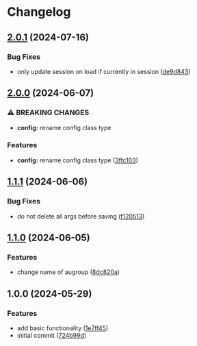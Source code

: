 # Changelog

## [2.0.1](https://github.com/Kibadda/session.nvim/compare/v2.0.0...v2.0.1) (2024-07-16)


### Bug Fixes

* only update session on load if currently in session ([de9d843](https://github.com/Kibadda/session.nvim/commit/de9d843aaeb0bf07932739d83ce9edc946f38fe1))

## [2.0.0](https://github.com/Kibadda/session.nvim/compare/v1.1.1...v2.0.0) (2024-06-07)


### ⚠ BREAKING CHANGES

* **config:** rename config class type

### Features

* **config:** rename config class type ([3ffc103](https://github.com/Kibadda/session.nvim/commit/3ffc10344376c68b6616ffd1e26b4a6362c4fac9))

## [1.1.1](https://github.com/Kibadda/session.nvim/compare/v1.1.0...v1.1.1) (2024-06-06)


### Bug Fixes

* do not delete all args before saving ([f120513](https://github.com/Kibadda/session.nvim/commit/f1205138335ff60548f0f73fc1636286e6fd493d))

## [1.1.0](https://github.com/Kibadda/session.nvim/compare/v1.0.0...v1.1.0) (2024-06-05)


### Features

* change name of augroup ([8dc820a](https://github.com/Kibadda/session.nvim/commit/8dc820a0cd87d93b78af8eec95df42bfa077e81c))

## 1.0.0 (2024-05-29)


### Features

* add basic functionality ([1e7ff45](https://github.com/Kibadda/session.nvim/commit/1e7ff456fc9342f9a573f82272fc59c02424085d))
* initial commit ([724b99d](https://github.com/Kibadda/session.nvim/commit/724b99d2e9e4a4c6e0a5035a13a964c97f415231))
